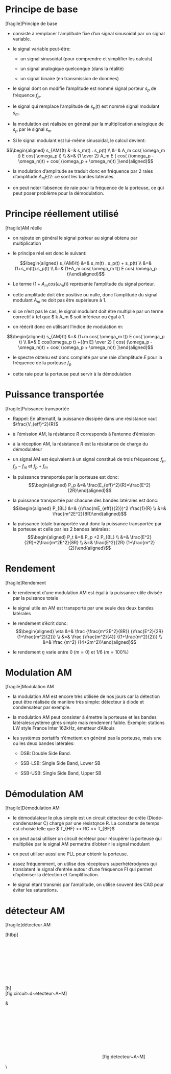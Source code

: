 Principe de base
================

[fragile]<span>Principe de base</span>

-   consiste à remplacer l’amplitude fixe d’un signal sinusoidal par un
    signal variable.

-   le signal variable peut-être:

    -   un signal sinusoidal (pour comprendre et simplifier les calculs)

    -   un signal analogique quelconque (dans la réalité)

    -   un signal binaire (en transmission de données)

-   le signal dont on modifie l’amplitude est nommé signal porteur $s_p$
    de fréquence $f_p$.

-   le signal qui remplace l’amplitude de $s_p(t)$ est nommé signal
    modulant $s_m$.

-   la modulation est réalisée en général par la multiplication
    analogique de $s_p$ par le signal $s_m$

-   Si le signal modulant est lui-même sinusoidal, le calcul devient:

$$\begin{aligned}
s_{AM}(t) &=& s_m(t) . s_p(t) \\
     &=& A_m cos( \omega_m t) E cos( \omega_p t) \\
         &=& {1 \over 2} A_m E [ cos( (\omega_p - \omega_m)t) + cos( (\omega_p + \omega_m)t) ]\end{aligned}$$

-   la modulation d’amplitude se traduit donc en fréquence par 2 raies
    d’amplitude $A_m E/2$: ce sont les bandes latérales.

-   on peut noter l’absence de raie pour la fréquence de la porteuse, ce
    qui peut poser problème pour la démodulation.

Principe réellement utilisé
===========================

[fragile]<span>AM réelle</span>

-   on rajoute en général le signal porteur au signal obtenu par
    multiplication

-   le principe réel est donc le suivant:

$$\begin{aligned}
    s_{AM}(t) &=& s_m(t) . s_p(t) + s_p(t) \\
        &=& (1+s_m(t)).s_p(t) \\
        &=& (1+A_m cos( \omega_m t)) E cos( \omega_p t)\end{aligned}$$

-   Le terme $(1+A_m cos( \omega_m t))$ représente l’amplitude du signal
    porteur.

-   cette amplitude doit être positive ou nulle, donc l’amplitude du
    signal modulant $A_m$ ne doit pas être supérieure à 1.

-   si ce n’est pas le cas, le signal modulant doit être multiplié par
    un terme correctif $k$ tel que $ k A_m $ soit inférieur ou égal à 1.

-   on réécrit donc en utilisant l’indice de modulation $m$:

$$\begin{aligned}
    s_{AM}(t) &=& (1+m cos( \omega_m t)) E cos( \omega_p t) \\
        &=& E cos(\omega_p t) +{{m E} \over 2} [ cos( (\omega_p - \omega_m)t) + cos( (\omega_p + \omega_m)t) ]\end{aligned}$$

-   le spectre obtenu est donc complété par une raie d’amplitude $E$
    pour la fréquence de la porteuse $f_p$

-   cette raie pour la porteuse peut servir à la démodulation

Puissance transportée
=====================

[fragile]<span>Puissance transportée</span>

-   Rappel: En alternatif, la puissance dissipée dans une résistance
    vaut $\frac{V_{eff}^2}{R}$

-   à l’émission AM, la résistance $R$ corresponds à l’antenne
    d’émission

-   à la réception AM, la résistance $R$ est la résistance de charge du
    démodulateur

-   un signal AM est équivalent à un signal constitué de trois
    fréquences: $f_p$, $f_p-f_m$ et $f_p+f_m$

-   la puissance transportée par la porteuse est donc: $$\begin{aligned}
        P_p &=& \frac{E_{eff}^2}{R}=\frac{E^2}{2R}\end{aligned}$$

-   la puissance transportée par chacune des bandes latérales est donc:
    $$\begin{aligned}
        P_{BL} &=& {(\frac{mE_{eff}}{2}})^2 \frac{1}{R} \\
            &=& \frac{m^2E^2}{8R}\end{aligned}$$

-   la puissance totale transportée vaut donc la puissance transportée
    par la porteuse et celle par les 2 bandes latérales:
    $$\begin{aligned}
        P_t &=& P_p +2 P_{BL} \\
            &=& \frac{E^2}{2R}+2\frac{m^2E^2}{8R} \\
                &=& \frac{E^2}{2R} (1+\frac{m^2}{2})\end{aligned}$$

Rendement
=========

[fragile]<span>Rendement</span>

-   le rendement d’une modulation AM est égal à la puissance utile
    divisée par la puisance totale

-   le signal utile en AM est transporté par une seule des deux bandes
    latérales

-   le rendement s’écrit donc: $$\begin{aligned}
        \eta &=& \frac {\frac{m^2E^2}{8R}} {\frac{E^2}{2R} (1+\frac{m^2}{2})} \\
        &=& \frac {\frac{m^2}{4}} {(1+\frac{m^2}{2})} \\
        &=& \frac {m^2} {(4+2m^2)}\end{aligned}$$

-   le rendement $\eta$ varie entre 0 ($m=0$) et $1/6$ ($m=100\%$)

Modulation AM
=============

[fragile]<span>Modulation AM</span>

-   la modulation AM est encore très utilisée de nos jours car la
    détection peut être réalisée de manière très simple: détecteur à
    diode et condensateur par exemple.

-   la modulation AM peut consister à émettre la porteuse et les bandes
    latérales:système gtrès simple mais rendement faible. Exemple:
    stations LW style France Inter 162kHz, émetteur d’Allouis

-   les systèmes portatifs n’émettent en général pas la porteuse, mais
    une ou les deux bandes latérales:

    -   DSB: Double Side Band.

    -   SSB-LSB: Single Side Band, Lower SB

    -   SSB-USB: Single Side Band, Upper SB

Démodulation AM
===============

[fragile]<span>Démodulation AM</span>

-   le démodulateur le plus simple est un circuit détecteur de crête
    (Diode-condensateur C) chargé par une résistqnce R. La constante de
    temps est choisie telle que $ T_{HF} << RC << T_{BF}$

-   on peut aussi utiliser un circuit écréteur pour récupérer la
    porteuse qui multipliée par le signal AM permettra d’obtenir le
    signal modulant

-   on peut utiliser aussi une PLL pour obtenir la porteuse.

-   assez fréquemment, on utilise des récepteurs superhétérodynes qui
    translatent le signal d’entrée autour d’une fréquence FI qui permet
    d’optimiser la détection et l’amplification.

-   le signal étant transmis par l’amplitude, on utilise souvent des CAG
    pour éviter les saturations.

détecteur AM
============

[fragile]<span>détecteur AM</span>

[htbp]

[h] ![image](C:/Users/gl/Downloads/circuit_detecteur_AM.pdf)
[fig:circuit~d~etecteur~A~M]

&

![image](C:/Users/gl/Downloads/detecteur_AM.pdf) [fig:detecteur~A~M]

\
